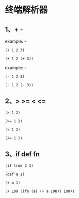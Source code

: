 # 终端解析器
## 1、+ -
example: -
```shell
(+ 1 2 3)
```

```shell
(+ 1 2 (+ 3))
```
example: -
```shell
(- 1 2 3)
```

```shell
(- 1 2 (- 3))
```

## 2、> >= < <=
```shell
(> 1 2)
```

```shell
(>= 1 2)
```

```shell
(< 1 2)
```

```shell
(<= 1 2)
```

## 3、if def fn
```shell
(if true 2 3)
```

```shell
(def a 1)

(+ a 1)
```

```shell
(+ 100 ((fn (a) (+ a 100)) 100))
```